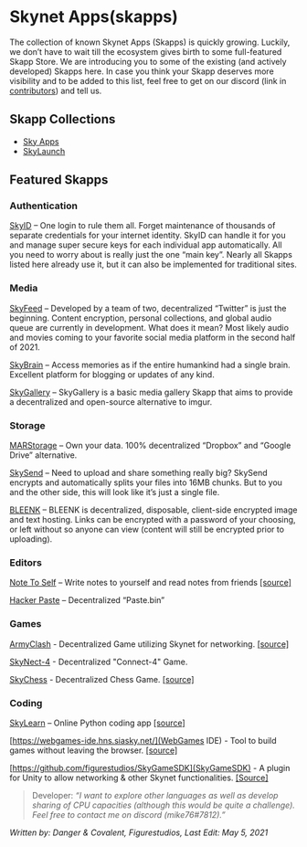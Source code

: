 # Skynet Apps(skapps)

The collection of known Skynet Apps (Skapps) is quickly growing. Luckily, we don’t have to wait till the ecosystem gives birth to some full-featured Skapp Store. We are introducing you to some of the existing (and actively developed) Skapps here. In case you think your Skapp deserves more visibility and to be added to this list, feel free to get on our discord (link in [contributors](/help/contributors/index.html)) and tell us.

## Skapp Collections
* [Sky Apps](https://skyapps.hns.siasky.net/#/apps/all)
* [SkyLaunch](https://siasky.net/nAAkTFlVpsgX1-zyEPGy4bNycQW4Jjf2YztegtXHvNIRVw/)

## Featured Skapps
### Authentication
[SkyID](https://sky-id.hns.siasky.net/) – One login to rule them all. Forget maintenance of thousands of separate credentials for your internet identity. SkyID can handle it for you and manage super secure keys for each individual app automatically. All you need to worry about is really just the one “main key”. Nearly all Skapps listed here already use it, but it can also be implemented for traditional sites.
### Media
[SkyFeed](https://skyfeed.hns.siasky.net/#/) – Developed by a team of two, decentralized “Twitter” is just the beginning. Content encryption, personal collections, and global audio queue are currently in development. What does it mean? Most likely audio and movies coming to your favorite social media platform in the second half of 2021.

[SkyBrain](https://skybrain.hns.siasky.net/#/) – Access memories as if the entire humankind had a single brain. Excellent platform for blogging or updates of any kind.

[SkyGallery](https://skygallery.hns.siasky.net/#/) – SkyGallery is a basic media gallery Skapp that aims to provide a decentralized and open-source alternative to imgur.
### Storage
[MARStorage](https://marstorage.hns.siasky.net/) – Own your data. 100% decentralized “Dropbox” and “Google Drive” alternative.

[SkySend](https://skysend.hns.siasky.net/) – Need to upload and share something really big? SkySend encrypts and automatically splits your files into 16MB chunks. But to you and the other side, this will look like it’s just a single file.

[BLEENK](https://bleenk.io/) – BLEENK is decentralized, disposable, client-side encrypted image and text hosting. Links can be encrypted with a password of your choosing, or left without so anyone can view (content will still be encrypted prior to uploading).
### Editors
[Note To Self](https://note-to-self.hns.siasky.net/) – Write notes to yourself and read notes from friends [[source]](https://github.com/kwypchlo/note-to-self)

[Hacker Paste](https://hackerpaste.hns.siasky.net/) – Decentralized “Paste.bin”
### Games
[ArmyClash](https://blakerasor.hns.siasky.net) - Decentralized Game utilizing Skynet for networking. [[source]](https://github.com/mikopeck/ArmyClash)

[SkyNect-4](https://skynect4.hns.siasky.net) - Decentralized "Connect-4" Game.

[SkyChess](https://skychess.hns.siasky.net/) - Decentralized Chess Game. [[source]](https://github.com/redsolver/skychess)
### Coding

[SkyLearn](https://skylearn.hns.siasky.net/) – Online Python coding app [[source]](https://github.com/mike76-dev/skylearn)

[https://webgames-ide.hns.siasky.net/](WebGames IDE) - Tool to build games without leaving the browser. [[source]](https://github.com/ericflo/webgames-ide)

[https://github.com/figurestudios/SkyGameSDK](SkyGameSDK) - A plugin for Unity to allow networking & other Skynet functionalities. [[Source]](https://github.com/figurestudios/SkyGameSDK)

>Developer: *“I want to explore other languages as well as develop sharing of CPU capacities (although this would be quite a challenge). Feel free to contact me on discord (mike76#7812).”*

*Written by: Danger & Covalent, Figurestudios, Last Edit: May 5, 2021*
